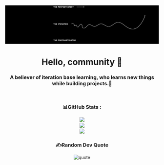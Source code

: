 <div align="center">
  
![banner image](https://github.com/HNSharma-07/HNSharma-07/blob/main/github-banner.jpg)

# Hello, community 👋
### A believer of iteration base learning, who learns new things while building projects.🚀

<!--  [![visiter](https://visitcount.itsvg.in/api?id=HNSharma-07&icon=0&color=0)](https://visitcount.itsvg.in)  -->
</br>
<h3>📊GitHub Stats :</h3>

![](https://github-readme-stats.vercel.app/api?username=HNSharma-07&theme=radical&hide_border=false&include_all_commits=false&count_private=false)<br/>
![](https://github-readme-streak-stats.herokuapp.com/?user=HNSharma-07&theme=radical&hide_border=false)<br/>
![](https://github-readme-stats.vercel.app/api/top-langs/?username=HNSharma-07&theme=radical&hide_border=false&include_all_commits=false&count_private=false&layout=compact)<br/>

<h3>✍️Random Dev Quote</h3>

![quote](https://quotes-github-readme.vercel.app/api?type=horizontal&theme=radical)
<!-- <img scr="https://quotes-github-readme.vercel.app/api?type=horizontal.jpg" alt="![](https://quotes-github-readme.vercel.app/api?type=horizontal&theme=radical)"> -->

<!--
**HNSharma-07/HNSharma-07** is a ✨ _special_ ✨ repository because its `README.md` (this file) appears on your GitHub profile.

Here are some ideas to get you started:

- 🔭 I’m currently working on ...
- 🌱 I’m currently learning ...
- 👯 I’m looking to collaborate on ...
- 🤔 I’m looking for help with ...
- 💬 Ask me about ...
- 📫 How to reach me: ...
- 😄 Pronouns: ...
- ⚡ Fun fact: ...
-->
</div>
